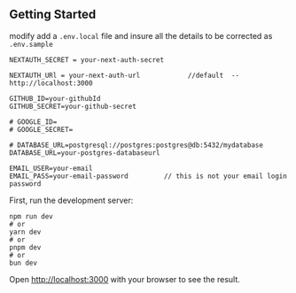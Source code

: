 
## Getting Started

modify add a ``` .env.local ``` file and insure all the details to be corrected as ``` .env.sample ```

```
NEXTAUTH_SECRET = your-next-auth-secret

NEXTAUTH_URl = your-next-auth-url            //default  -- http://localhost:3000

GITHUB_ID=your-githubId
GITHUB_SECRET=your-github-secret

# GOOGLE_ID=
# GOOGLE_SECRET=

# DATABASE_URL=postgresql://postgres:postgres@db:5432/mydatabase
DATABASE_URL=your-postgres-databaseurl

EMAIL_USER=your-email                 
EMAIL_PASS=your-email-password         // this is not your email login password

```


First, run the development server:

```
npm run dev
# or
yarn dev
# or
pnpm dev
# or
bun dev
```

Open [http://localhost:3000](http://localhost:3000) with your browser to see the result.


